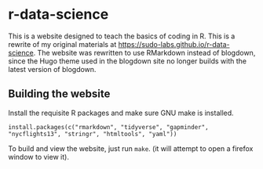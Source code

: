 r-data-science
====================================

This is a website designed to teach the basics of coding in R.
This is a rewrite of my original materials at https://sudo-labs.github.io/r-data-science.
The website was rewritten to use RMarkdown instead of blogdown,
since the Hugo theme used in the blogdown site 
no longer builds with the latest version of blogdown.

## Building the website

Install the requisite R packages and make sure GNU make is installed.

```{r}
install.packages(c("rmarkdown", "tidyverse", "gapminder", "nycflights13", "stringr", "htmltools", "yaml"))
```

To build and view the website, just run `make`.
(it will attempt to open a firefox window to view it).

